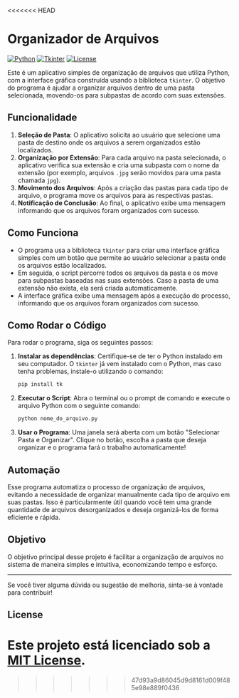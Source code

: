 <<<<<<< HEAD

# Organizador de Arquivos

[![Python](https://img.shields.io/badge/Python-3.9%2B-blue.svg)](https://www.python.org/)
[![Tkinter](https://img.shields.io/badge/Tkinter-v8.6-green.svg)](https://wiki.python.org/moin/TkInter)
[![License](https://img.shields.io/badge/License-MIT-blue.svg)](https://opensource.org/licenses/MIT)

Este é um aplicativo simples de organização de arquivos que utiliza Python, com a interface gráfica construída usando a biblioteca `tkinter`. O objetivo do programa é ajudar a organizar arquivos dentro de uma pasta selecionada, movendo-os para subpastas de acordo com suas extensões.

## Funcionalidade

1. **Seleção de Pasta**: O aplicativo solicita ao usuário que selecione uma pasta de destino onde os arquivos a serem organizados estão localizados.
2. **Organização por Extensão**: Para cada arquivo na pasta selecionada, o aplicativo verifica sua extensão e cria uma subpasta com o nome da extensão (por exemplo, arquivos `.jpg` serão movidos para uma pasta chamada `jpg`).
3. **Movimento dos Arquivos**: Após a criação das pastas para cada tipo de arquivo, o programa move os arquivos para as respectivas pastas.
4. **Notificação de Conclusão**: Ao final, o aplicativo exibe uma mensagem informando que os arquivos foram organizados com sucesso.

## Como Funciona

- O programa usa a biblioteca `tkinter` para criar uma interface gráfica simples com um botão que permite ao usuário selecionar a pasta onde os arquivos estão localizados.
- Em seguida, o script percorre todos os arquivos da pasta e os move para subpastas baseadas nas suas extensões. Caso a pasta de uma extensão não exista, ela será criada automaticamente.
- A interface gráfica exibe uma mensagem após a execução do processo, informando que os arquivos foram organizados com sucesso.

## Como Rodar o Código

Para rodar o programa, siga os seguintes passos:

1. **Instalar as dependências**: Certifique-se de ter o Python instalado em seu computador. O `tkinter` já vem instalado com o Python, mas caso tenha problemas, instale-o utilizando o comando:
    ```bash
    pip install tk
    ```

2. **Executar o Script**: Abra o terminal ou o prompt de comando e execute o arquivo Python com o seguinte comando:
    ```bash
    python nome_do_arquivo.py
    ```

3. **Usar o Programa**: Uma janela será aberta com um botão "Selecionar Pasta e Organizar". Clique no botão, escolha a pasta que deseja organizar e o programa fará o trabalho automaticamente!

## Automação

Esse programa automatiza o processo de organização de arquivos, evitando a necessidade de organizar manualmente cada tipo de arquivo em suas pastas. Isso é particularmente útil quando você tem uma grande quantidade de arquivos desorganizados e deseja organizá-los de forma eficiente e rápida.

## Objetivo

O objetivo principal desse projeto é facilitar a organização de arquivos no sistema de maneira simples e intuitiva, economizando tempo e esforço.

---

Se você tiver alguma dúvida ou sugestão de melhoria, sinta-se à vontade para contribuir!

## License

Este projeto está licenciado sob a [MIT License](https://opensource.org/licenses/MIT).
=======

>>>>>>> 47d93a9d86045d9d8161d009f485e98e889f0436

